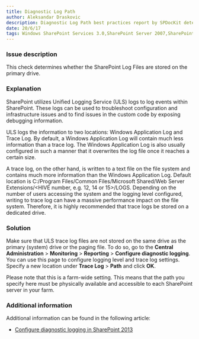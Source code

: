 ```yaml
---
title: Diagnostic Log Path
author: Aleksandar Draskovic
description: Diagnostic Log Path best practices report by SPDocKit determines whether the SharePoint Log Files are stored on the primary drive.
date: 20/6/17
tags: Windows SharePoint Services 3.0,SharePoint Server 2007,SharePoint Foundation 2010,SharePoint Server 2010,SharePoint Foundation 2013,SharePoint Server 2013,SharePoint Server 2016
---
```

### Issue description

This check determines whether the SharePoint Log Files are stored on the primary drive.

### Explanation

SharePoint utilizes Unified Logging Service (ULS) logs to log events within SharePoint. These logs can be used to troubleshoot configuration and infrastructure issues and to find issues in the custom code by exposing debugging information.

ULS logs the information to two locations: Windows Application Log and Trace Log. By default, a Windows Application Log will contain much less information than a trace log. The Windows Application Log is also usually configured in such a manner that it overwrites the log file once it reaches a certain size.

A trace log, on the other hand, is written to a text file on the file system and contains much more information than the Windows Application Log. Default location is C:/Program Files/Common Files/Microsoft Shared/Web Server Extensions/<HIVE number, e.g. 12, 14 or 15>/LOGS. Depending on the number of users accessing the system and the logging level configured, writing to trace log can have a massive performance impact on the file system. Therefore, it is highly recommended that trace logs be stored on a dedicated drive.

### Solution

Make sure that ULS trace log files are not stored on the same drive as the primary (system) drive or the paging file. To do so, go to the __Central Administration__ > __Monitoring__ > __Reporting__ > __Configure diagnostic logging__. You can use this page to configure logging level and trace log settings. Specify a new location under __Trace Log__ > __Path__ and click __OK__.

Please note that this is a farm-wide setting. This means that the path you specify here must be physically available and accessible to each SharePoint server in your farm.

### Additional information

Additional information can be found in the following article:

* [Configure diagnostic logging in SharePoint 2013](https://technet.microsoft.com/en-us/library/ee748656.aspx)
